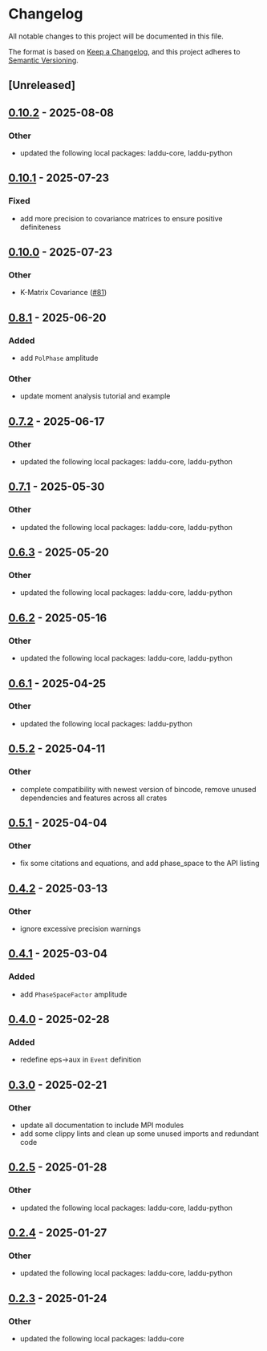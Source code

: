 # Changelog

All notable changes to this project will be documented in this file.

The format is based on [Keep a Changelog](https://keepachangelog.com/en/1.0.0/),
and this project adheres to [Semantic Versioning](https://semver.org/spec/v2.0.0.html).

## [Unreleased]

## [0.10.2](https://github.com/denehoffman/laddu/compare/laddu-amplitudes-v0.10.1...laddu-amplitudes-v0.10.2) - 2025-08-08

### Other

- updated the following local packages: laddu-core, laddu-python

## [0.10.1](https://github.com/denehoffman/laddu/compare/laddu-amplitudes-v0.10.0...laddu-amplitudes-v0.10.1) - 2025-07-23

### Fixed

- add more precision to covariance matrices to ensure positive definiteness

## [0.10.0](https://github.com/denehoffman/laddu/compare/laddu-amplitudes-v0.9.0...laddu-amplitudes-v0.10.0) - 2025-07-23

### Other

- K-Matrix Covariance ([#81](https://github.com/denehoffman/laddu/pull/81))

## [0.8.1](https://github.com/denehoffman/laddu/compare/laddu-amplitudes-v0.8.0...laddu-amplitudes-v0.8.1) - 2025-06-20

### Added

- add `PolPhase` amplitude

### Other

- update moment analysis tutorial and example

## [0.7.2](https://github.com/denehoffman/laddu/compare/laddu-amplitudes-v0.7.1...laddu-amplitudes-v0.7.2) - 2025-06-17

### Other

- updated the following local packages: laddu-core, laddu-python

## [0.7.1](https://github.com/denehoffman/laddu/compare/laddu-amplitudes-v0.7.0...laddu-amplitudes-v0.7.1) - 2025-05-30

### Other

- updated the following local packages: laddu-core, laddu-python

## [0.6.3](https://github.com/denehoffman/laddu/compare/laddu-amplitudes-v0.6.2...laddu-amplitudes-v0.6.3) - 2025-05-20

### Other

- updated the following local packages: laddu-core, laddu-python

## [0.6.2](https://github.com/denehoffman/laddu/compare/laddu-amplitudes-v0.6.1...laddu-amplitudes-v0.6.2) - 2025-05-16

### Other

- updated the following local packages: laddu-core, laddu-python

## [0.6.1](https://github.com/denehoffman/laddu/compare/laddu-amplitudes-v0.6.0...laddu-amplitudes-v0.6.1) - 2025-04-25

### Other

- updated the following local packages: laddu-python

## [0.5.2](https://github.com/denehoffman/laddu/compare/laddu-amplitudes-v0.5.1...laddu-amplitudes-v0.5.2) - 2025-04-11

### Other

- complete compatibility with newest version of bincode, remove unused dependencies and features across all crates

## [0.5.1](https://github.com/denehoffman/laddu/compare/laddu-amplitudes-v0.5.0...laddu-amplitudes-v0.5.1) - 2025-04-04

### Other

- fix some citations and equations, and add phase_space to the API listing

## [0.4.2](https://github.com/denehoffman/laddu/compare/laddu-amplitudes-v0.4.1...laddu-amplitudes-v0.4.2) - 2025-03-13

### Other

- ignore excessive precision warnings

## [0.4.1](https://github.com/denehoffman/laddu/compare/laddu-amplitudes-v0.4.0...laddu-amplitudes-v0.4.1) - 2025-03-04

### Added

- add `PhaseSpaceFactor` amplitude

## [0.4.0](https://github.com/denehoffman/laddu/compare/laddu-amplitudes-v0.3.0...laddu-amplitudes-v0.3.1) - 2025-02-28

### Added

- redefine eps->aux in `Event` definition

## [0.3.0](https://github.com/denehoffman/laddu/compare/laddu-amplitudes-v0.2.5...laddu-amplitudes-v0.3.0) - 2025-02-21

### Other

- update all documentation to include MPI modules
- add some clippy lints and clean up some unused imports and redundant code

## [0.2.5](https://github.com/denehoffman/laddu/compare/laddu-amplitudes-v0.2.4...laddu-amplitudes-v0.2.5) - 2025-01-28

### Other

- updated the following local packages: laddu-core, laddu-python

## [0.2.4](https://github.com/denehoffman/laddu/compare/laddu-amplitudes-v0.2.3...laddu-amplitudes-v0.2.4) - 2025-01-27

### Other

- updated the following local packages: laddu-core, laddu-python

## [0.2.3](https://github.com/denehoffman/laddu/compare/laddu-amplitudes-v0.2.2...laddu-amplitudes-v0.2.3) - 2025-01-24

### Other

- updated the following local packages: laddu-core
